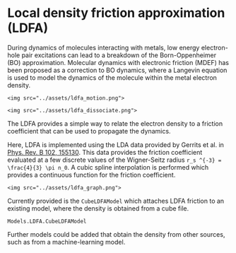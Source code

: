 # Local density friction approximation (LDFA)

During dynamics of molecules interacting with metals, low energy electron-hole pair
excitations can lead to a breakdown of the Born-Oppenheimer (BO) approximation.
Molecular dynamics with electronic friction (MDEF) has been proposed as a correction to
BO dynamics, where a Langevin equation is used to model the dynamics of the molecule
within the metal electron density.

```@raw html
<img src="../assets/ldfa_motion.png">
```
```@raw html
<img src="../assets/ldfa_dissociate.png">
```

The LDFA provides a simple way to relate the electron density to a friction coefficient
that can be used to propagate the dynamics.

Here, LDFA is implemented using the LDA data provided by Gerrits et al. in
[Phys. Rev. B 102, 155130](https://doi.org/10.1103/PhysRevB.102.155130).
This data provides the friction coefficient evaluated at a few discrete values of
the Wigner-Seitz radius ``r_s ^{-3} = \frac{4}{3} \pi n_0``.
A cubic spline interpolation is performed which provides a continuous function
for the friction coefficient. 

```@raw html
<img src="../assets/ldfa_graph.png">
```

Currently provided is the `CubeLDFAModel` which attaches LDFA friction to an existing
model, where the density is obtained from a cube file.
```@docs 
Models.LDFA.CubeLDFAModel
```
Further models could be added that obtain the density from other sources, such as from
a machine-learning model.
